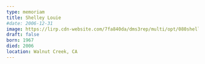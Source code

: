 ```yaml
---
type: memoriam
title: Shelley Louie
#date: 2006-12-31
image: https://lirp.cdn-website.com/7fa840da/dms3rep/multi/opt/080shelley-louie-1920w.jpg
draft: false
born: 1967
died: 2006
location: Walnut Creek, CA
---
```

